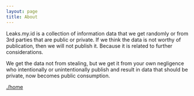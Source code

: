 ```yaml
---
layout: page
title: About
---
```


Leaks.my.id is a collection of information data that we get randomly or from 3rd parties that are public or private. If we think the data is not worthy of publication, then we will not publish it. Because it is related to further considerations.

We get the data not from stealing, but we get it from your own negligence who intentionally or unintentionally publish and result in data that should be private, now becomes public consumption.

[./home](https://leaks.my.id)